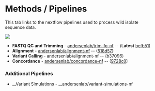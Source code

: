 # Methods / Pipelines

This tab links to the nextflow pipelines used to process wild isolate sequence data.

![](/static/img/overview.drawio.svg)

* __FASTQ QC and Trimming__ - [andersenlab/trim-fq-nf](https://github.com/andersenlab/trim-fq-nf) -- (<strong>Latest</strong> [befb51](https://github.com/AndersenLab/trim-fq-nf/tree/befb512739b312b2e3668c7447ac9e6843eb6253))
* __Alignment__ - [andersenlab/alignment-nf](https://github.com/andersenlab/alignment-nf) -- ([518d57](https://github.com/AndersenLab/alignment-nf/tree/518d579431ab2fc8c742992fa24a9419f9e6b932))
* __Variant Calling__ - [andersenlab/alignment-nf](https://github.com/andersenlab/alignment-nf) -- ([b37096](https://github.com/AndersenLab/wi-gatk/tree/b370964217feb8c3fb09cd69edd29f45011b2bc0))
* __Concordance__ - [andersenlab/concordance-nf](https://github.com/andersenlab/concordance-nf) -- ([9728c0](https://github.com/andersenlab/concordance-nf/tree/9728c011c6a4ab4e4756a2594805d955314a686b))

### Additional Pipelines

* __Variant Simulations - __[andersenlab/variant-simulations-nf](https://github.com/andersenlab/variant-simulations-nf)